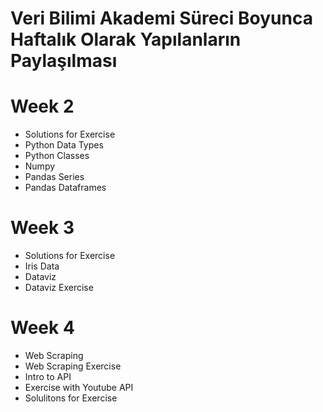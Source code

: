 # Veri Bilimi Akademi Süreci Boyunca Haftalık Olarak Yapılanların Paylaşılması 

# Week 2
- Solutions for Exercise
- Python Data Types
- Python Classes
- Numpy
- Pandas Series
- Pandas Dataframes

# Week 3
- Solutions for Exercise
- Iris Data
- Dataviz
- Dataviz Exercise

# Week 4
- Web Scraping
- Web Scraping Exercise
- Intro to API
- Exercise with Youtube API
- Solulitons for Exercise
